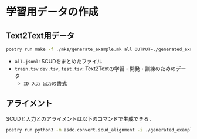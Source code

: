 
# 学習用データの作成

## Text2Text用データ

```bash
poetry run make -f ./mks/generate_example.mk all OUTPUT=./generated_examples_dir
```

- ``all.jsonl``: SCUDをまとめたファイル
- ``train.tsv`` ``dev.tsv``, ``test.tsv``: Text2Textの学習・開発・訓練のためのデータ
    - ``ID 入力 出力``の書式

## アライメント

SCUDと入力とのアライメントは以下のコマンドで生成できる．

```bash
poetry run python3 -m asdc.convert.scud_alignment -i ./generated_examples_dir/main/all.jsonl -o ./generated_examples_dir/main/alignment.jsonl
```
